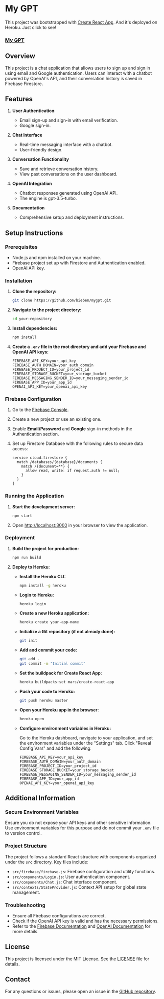 # My GPT
This project was bootstrapped with [Create React App](https://github.com/facebook/create-react-app).
And it's deployed on Heroku. Just click to see!
### [My GPT](https://my-gpt-client-aa4f34b370ff.herokuapp.com/)



## Overview

This project is a chat application that allows users to sign up and sign in using email and Google authentication. Users can interact with a chatbot powered by OpenAI's API, and their conversation history is saved in Firebase Firestore.

## Features

1. **User Authentication**
   - Email sign-up and sign-in with email verification.
   - Google sign-in.

2. **Chat Interface**
   - Real-time messaging interface with a chatbot.
   - User-friendly design.

3. **Conversation Functionality**
   - Save and retrieve conversation history.
   - View past conversations on the user dashboard.

4. **OpenAI Integration**
   - Chatbot responses generated using OpenAI API.
   - The engine is gpt-3.5-turbo.

5. **Documentation**
   - Comprehensive setup and deployment instructions.

## Setup Instructions

### Prerequisites

- Node.js and npm installed on your machine.
- Firebase project set up with Firestore and Authentication enabled.
- OpenAI API key.

### Installation

1. **Clone the repository:**

   ```bash
   git clone https://github.com/bieben/mygpt.git
   ```

2. **Navigate to the project directory:**

   ```bash
   cd your-repository
   ```

3. **Install dependencies:**

   ```bash
   npm install
   ```

4. **Create a `.env` file in the root directory and add your Firebase and OpenAI API keys:**

   ```plaintext
   FIREBASE_API_KEY=your_api_key
   FIREBASE_AUTH_DOMAIN=your_auth_domain
   FIREBASE_PROJECT_ID=your_project_id
   FIREBASE_STORAGE_BUCKET=your_storage_bucket
   FIREBASE_MESSAGING_SENDER_ID=your_messaging_sender_id
   FIREBASE_APP_ID=your_app_id
   OPENAI_API_KEY=your_openai_api_key
   ```

### Firebase Configuration

1. Go to the [Firebase Console](https://console.firebase.google.com/).
2. Create a new project or use an existing one.
3. Enable **Email/Password** and **Google** sign-in methods in the Authentication section.
4. Set up Firestore Database with the following rules to secure data access:

   ```plaintext
   service cloud.firestore {
     match /databases/{database}/documents {
       match /{document=**} {
         allow read, write: if request.auth != null;
       }
     }
   }
   ```

### Running the Application

1. **Start the development server:**

   ```bash
   npm start
   ```

2. Open [http://localhost:3000](http://localhost:3000) in your browser to view the application.

### Deployment

1. **Build the project for production:**

   ```bash
   npm run build
   ```

2. **Deploy to Heroku:**

   - **Install the Heroku CLI:**

     ```bash
     npm install -g heroku
     ```

   - **Login to Heroku:**

     ```bash
     heroku login
     ```

   - **Create a new Heroku application:**

     ```bash
     heroku create your-app-name
     ```

   - **Initialize a Git repository (if not already done):**

     ```bash
     git init
     ```

   - **Add and commit your code:**

     ```bash
     git add .
     git commit -m "Initial commit"
     ```

   - **Set the buildpack for Create React App:**

     ```bash
     heroku buildpacks:set mars/create-react-app
     ```

   - **Push your code to Heroku:**

     ```bash
     git push heroku master
     ```

   - **Open your Heroku app in the browser:**

     ```bash
     heroku open
     ```

   - **Configure environment variables in Heroku:**

     Go to the Heroku dashboard, navigate to your application, and set the environment variables under the "Settings" tab. Click "Reveal Config Vars" and add the following:

     ```plaintext
     FIREBASE_API_KEY=your_api_key
     FIREBASE_AUTH_DOMAIN=your_auth_domain
     FIREBASE_PROJECT_ID=your_project_id
     FIREBASE_STORAGE_BUCKET=your_storage_bucket
     FIREBASE_MESSAGING_SENDER_ID=your_messaging_sender_id
     FIREBASE_APP_ID=your_app_id
     OPENAI_API_KEY=your_openai_api_key
     ```

## Additional Information

### Secure Environment Variables

Ensure you do not expose your API keys and other sensitive information. Use environment variables for this purpose and do not commit your `.env` file to version control.

### Project Structure

The project follows a standard React structure with components organized under the `src` directory. Key files include:

- `src/firebase/firebase.js`: Firebase configuration and utility functions.
- `src/components/Login.js`: User authentication component.
- `src/components/Chat.js`: Chat interface component.
- `src/contexts/StateProvider.js`: Context API setup for global state management.

### Troubleshooting

- Ensure all Firebase configurations are correct.
- Check if the OpenAI API key is valid and has the necessary permissions.
- Refer to the [Firebase Documentation](https://firebase.google.com/docs) and [OpenAI Documentation](https://beta.openai.com/docs) for more details.

## License

This project is licensed under the MIT License. See the [LICENSE](LICENSE) file for details.

## Contact

For any questions or issues, please open an issue in the [GitHub repository](https://github.com/bieben/mygpt/issues).

